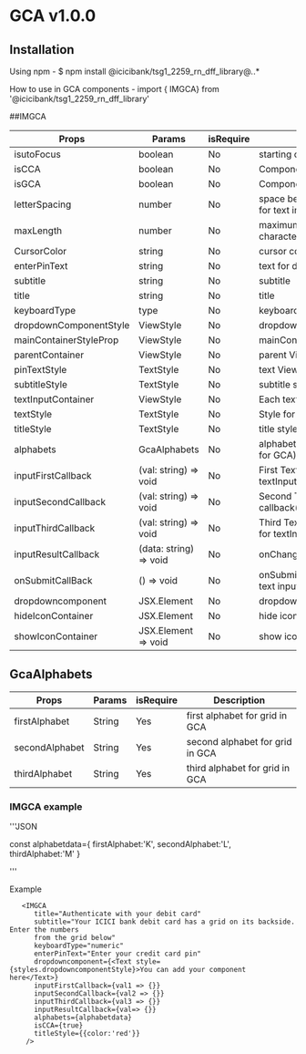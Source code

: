 # GCA v1.0.0

## Installation

Using npm -
$ npm install @icicibank/tsg1_2259_rn_dff_library@*.*.*

How to use in GCA components -
import { IMGCA} from '@icicibank/tsg1_2259_rn_dff_library'

##IMGCA

| Props                  | Params                 | isRequire | Description                                        |
| ---------------------- | ---------------------- | --------- | -------------------------------------------------- |
| isutoFocus             | boolean                | No        | starting cursor visibility true                    |
| isCCA                  | boolean                | No        | Component visibility as CCA                        |
| isGCA                  | boolean                | No        | Component visibility as GCA                        |
| letterSpacing          | number                 | No        | space between the characters for text input        |
| maxLength              | number                 | No        | maximum number of characters in text input         |
| CursorColor            | string                 | No        | cursor color                                       |
| enterPinText           | string                 | No        | text for display                                   |
| subtitle               | string                 | No        | subtitle                                           |
| title                  | string                 | No        | title                                              |
| keyboardType           | type                   | No        | keyboard type for text input                       |
| dropdownComponentStyle | ViewStyle              | No        | dropdownComponentStylestyle                        |
| mainContainerStyleProp | ViewStyle              | No        | mainContainer style Prop                           |
| parentContainer        | ViewStyle              | No        | parent View style                                  |
| pinTextStyle           | TextStyle              | No        | text View style for pin text                       |
| subtitleStyle          | TextStyle              | No        | subtitle style                                     |
| textInputContainer     | ViewStyle              | No        | Each textbox style                                 |
| textStyle              | TextStyle              | No        | Style for text that is entered                     |
| titleStyle             | TextStyle              | No        | title style                                        |
| alphabets              | GcaAlphabets           | No        | alphabets for GCA (mandatory for GCA)              |
| inputFirstCallback     | (val: string) => void  | No        | First TextBox result callback for textInput (GCA)  |
| inputSecondCallback    | (val: string) => void  | No        | Second TextBox result callback( for textInput GCA) |
| inputThirdCallback     | (val: string) => void  | No        | Third TextBox result callback for textInput (GCA)  |
| inputResultCallback    | (data: string) => void | No        | onChangeText call back(CCA)                        |
| onSubmitCallBack       | () => void             | No        | onSubmitEditing callback for text input(CCA)       |
| dropdowncomponent      | JSX.Element            | No        | dropdown component                                 |
| hideIconContainer      | JSX.Element            | No        | hide icon image view                               |
| showIconContainer      | JSX.Element => void    | No        | show icon image view                               |

## GcaAlphabets

| Props          | Params | isRequire | Description                     |
| -------------- | ------ | --------- | ------------------------------- |
| firstAlphabet  | String | Yes       | first alphabet for grid in GCA  |
| secondAlphabet | String | Yes       | second alphabet for grid in GCA |
| thirdAlphabet  | String | Yes       | third alphabet for grid in GCA  |

### IMGCA example

'''JSON

const alphabetdata={
firstAlphabet:'K',
secondAlphabet:'L',
thirdAlphabet:'M'
}

'''

Example

       <IMGCA
          title="Authenticate with your debit card"
          subtitle="Your ICICI bank debit card has a grid on its backside. Enter the numbers
          from the grid below"
          keyboardType="numeric"
          enterPinText="Enter your credit card pin"
          dropdowncomponent={<Text style={styles.dropdowncomponentStyle}>You can add your component here</Text>}
          inputFirstCallback={val1 => {}}
          inputSecondCallback={val2 => {}}
          inputThirdCallback={val3 => {}}
          inputResultCallback={val=> {}}
          alphabets={alphabetdata}
          isCCA={true}
          titleStyle={{color:'red'}}
        />

###
